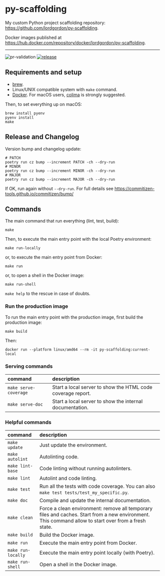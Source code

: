 # py-scaffolding
My custom Python project scaffolding repository: https://github.com/lordgordon/py-scaffolding.

Docker images published at https://hub.docker.com/repository/docker/lordgordon/py-scaffolding.

---

![pr-validation](https://github.com/lordgordon/py-scaffolding/workflows/pr-validation/badge.svg?branch=main)
[![release](https://github.com/lordgordon/py-scaffolding/actions/workflows/release.yaml/badge.svg)](https://github.com/lordgordon/py-scaffolding/actions/workflows/release.yaml)

## Requirements and setup

- [brew](https://brew.sh/).
- Linux/UNIX compatible system with `make` command.
- [Docker](https://www.docker.com/). For macOS users, [colima](https://github.com/abiosoft/colima) is strongly suggested.

Then, to set everything up on macOS:
```shell
brew install pyenv
pyenv install
make
```

## Release and Changelog

Version bump and changelog update:
```shell
# PATCH
poetry run cz bump --increment PATCH -ch --dry-run
# MINOR
poetry run cz bump --increment MINOR -ch --dry-run
# MAJOR
poetry run cz bump --increment MAJOR -ch --dry-run
```

If OK, run again without `--dry-run`. For full details see
https://commitizen-tools.github.io/commitizen/bump/

## Commands

The main command that run everything (lint, test, build):
```shell
make
```

Then, to execute the main entry point with the local Poetry environment:
```shell
make run-locally
```

or, to execute the main entry point from Docker:
```shell
make run
```

or, to open a shell in the Docker image:
```shell
make run-shell
```

`make help` to the rescue in case of doubts.

### Run the production image

To run the main entry point with the production image, first build the production image:
```shell
make build
```

Then:
```shell
docker run --platform linux/amd64 --rm -it py-scaffolding:current-local
```

### Serving commands
| command               | description                                                 |
|:----------------------|:------------------------------------------------------------|
| `make serve-coverage` | Start a local server to show the HTML code coverage report. |
| `make serve-doc`      | Start a local server to show the internal documentation.    |

### Helpful commands
| command            | description                                                                                                                                          |
|:-------------------|:-----------------------------------------------------------------------------------------------------------------------------------------------------|
| `make update`      | Just update the environment.                                                                                                                         |
| `make autolint`    | Autolinting code.                                                                                                                                    |
| `make lint-base`   | Code linting without running autolinters.                                                                                                            |
| `make lint`        | Autolint and code linting.                                                                                                                           |
| `make test`        | Run all the tests with code coverage. You can also `make test tests/test_my_specific.py`.                                                            |
| `make doc`         | Compile and update the internal documentation.                                                                                                       |
| `make clean`       | Force a clean environment: remove all temporary files and caches. Start from a new environment. This command allow to start over from a fresh state. |
| `make build`       | Build the Docker image.                                                                                                                              |
| `make run`         | Execute the main entry point from Docker.                                                                                                            |
| `make run-locally` | Execute the main entry point locally (with Poetry).                                                                                                  |
| `make run-shell`   | Open a shell in the Docker image.                                                                                                                    |
